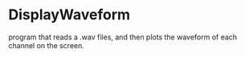 # DisplayWaveform
program that reads a .wav files, and then plots the waveform of each channel on the screen.
